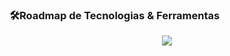 <div align="center">
  <img src="" /><br/>

</div>


### 🛠️Roadmap de Tecnologias & Ferramentas
<div align="center">
  <img src="https://skillicons.dev/icons?i=html,css,js,java,python,cs,mysql,linux,windows,postegree" /><br/>

</div>
